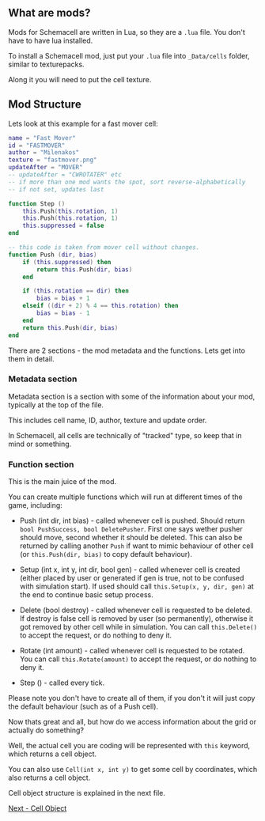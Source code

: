 ## What are mods?

Mods for Schemacell are written in Lua, so they are a `.lua` file. You don't have to have lua installed.

To install a Schemacell mod, just put your `.lua` file into `_Data/cells` folder, similar to texturepacks.

Along it you will need to put the cell texture.

## Mod Structure

Lets look at this example for a fast mover cell:
```lua
name = "Fast Mover"
id = "FASTMOVER"
author = "Milenakos"
texture = "fastmover.png"
updateAfter = "MOVER"
-- updateAfter = "CWROTATER" etc
-- if more than one mod wants the spot, sort reverse-alphabetically
-- if not set, updates last

function Step ()
    this.Push(this.rotation, 1)
    this.Push(this.rotation, 1)
    this.suppressed = false
end

-- this code is taken from mover cell without changes.
function Push (dir, bias)
    if (this.suppressed) then
        return this.Push(dir, bias)
    end

    if (this.rotation == dir) then
        bias = bias + 1
    elseif ((dir + 2) % 4 == this.rotation) then
        bias = bias - 1
    end
    return this.Push(dir, bias)
end
```

There are 2 sections - the mod metadata and the functions. Lets get into them in detail.

### Metadata section

Metadata section is a section with some of the information about your mod, typically at the top of the file.

This includes cell name, ID, author, texture and update order.

In Schemacell, all cells are technically of "tracked" type, so keep that in mind or something.

### Function section

This is the main juice of the mod.

You can create multiple functions which will run at different times of the game, including:

- Push (int dir, int bias) - called whenever cell is pushed. Should return `bool PushSuccess, bool DeletePusher`. First one says wether pusher should move, second whether it should be deleted. This can also be returned by calling another `Push` if want to mimic behaviour of other cell (or `this.Push(dir, bias)` to copy default behaviour).

- Setup (int x, int y, int dir, bool gen) - called whenever cell is created (either placed by user or generated if gen is true, not to be confused with simulation start). If used should call `this.Setup(x, y, dir, gen)` at the end to continue basic setup process.

- Delete (bool destroy) - called whenever cell is requested to be deleted. If destroy is false cell is removed by user (so permanently), otherwise it got removed by other cell while in simulation. You can call `this.Delete()` to accept the request, or do nothing to deny it.

- Rotate (int amount) - called whenever cell is requested to be rotated. You can call `this.Rotate(amount)` to accept the request, or do nothing to deny it.

- Step () - called every tick.

Please note you don't have to create all of them, if you don't it will just copy the default behaviour (such as of a Push cell).

Now thats great and all, but how do we access information about the grid or actually do something?

Well, the actual cell you are coding will be represented with `this` keyword, which returns a cell object.

You can also use `Cell(int x, int y)` to get some cell by coordinates, which also returns a cell object.

Cell object structure is explained in the next file.

[Next - Cell Object](2.%20Cell%20Object.md)
